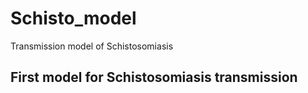 # Schisto_model
Transmission model of Schistosomiasis

## First model for Schistosomiasis transmission
